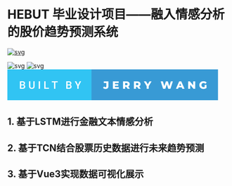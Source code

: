 # HEBUT 毕业设计项目——融入情感分析的股价趋势预测系统
[![svg](https://img.shields.io/badge/%E5%BC%80%E5%8F%91%E8%80%85-%E6%9D%B0%E7%91%9E%E9%9B%BE%E9%87%8C-80a7c5)](https://wangjiayi.cool)

![svg](https://forthebadge.com/images/badges/made-with-python.svg)
![svg](https://forthebadge.com/images/badges/made-with-javascript.svg)
![svg](https://github.com/WangJerry1229/WangJerry1229/raw/main/badge.svg)
## 1. 基于LSTM进行金融文本情感分析
## 2. 基于TCN结合股票历史数据进行未来趋势预测
## 3. 基于Vue3实现数据可视化展示
